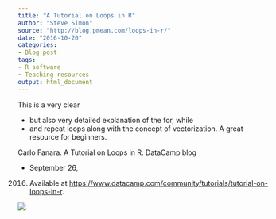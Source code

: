 ```yaml
---
title: "A Tutorial on Loops in R"
author: "Steve Simon"
source: "http://blog.pmean.com/loops-in-r/"
date: "2016-10-20"
categories:
- Blog post
tags:
- R software
- Teaching resources
output: html_document
---
```


This is a very clear
- but also very detailed explanation of the for,
while
- and repeat loops along with the concept of vectorization. A great
resource for beginners.

<!---More--->

Carlo Fanara. A Tutorial on Loops in R. DataCamp blog
- September 26,
2016. Available at
<https://www.datacamp.com/community/tutorials/tutorial-on-loops-in-r>.

![](http://www.pmean.com/new-images/16/loops-in-r01.png)




